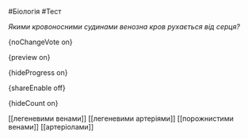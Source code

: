 #Біологія #Тест

*Якими кровоносними судинами венозна кров рухається від серця?*

{noChangeVote on}

{preview on}

{hideProgress on}

{shareEnable off}

{hideCount on}

[[легеневими венами]]
[[легеневими артеріями]]
[[порожнистими венами]]
[[артеріолами]]
